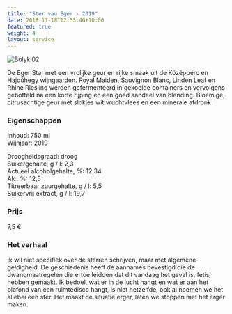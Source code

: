 ```yaml
---
title: "Ster van Eger - 2019"
date: 2018-11-18T12:33:46+10:00
featured: true
weight: 4
layout: service
---
```

![Bolyki02](/images/bolyki02.png)

De Eger Star met een vrolijke geur en rijke smaak uit de Középbérc en Hajdúhegy
wijngaarden. Royal Maiden, Sauvignon Blanc, Linden Leaf en Rhine Riesling werden
gefermenteerd in gekoelde containers en vervolgens gebotteld na een korte rijping en
een goed aandeel van blending. Bloemige, citrusachtige geur met slokjes wit
vruchtvlees en een minerale afdronk.

### Eigenschappen  

Inhoud: 750 ml  
Wijnjaar: 2019  

Droogheidsgraad: droog  
Suikergehalte, g / l: 2,3  
Actueel alcoholgehalte, %: 12,34  
Alc. %: 12,5  
Titreerbaar zuurgehalte, g / l: 5,5  
Suikervrij extract, g / l: 19,7

### Prijs

7,5 €

### Het verhaal

Ik wil niet specifiek over de sterren schrijven, maar met algemene geldigheid. De
geschiedenis heeft de aannames bevestigd die de dwangmaatregelen die ertoe
leidden dat dit vandaag het geval is, fetisj hebben gemaakt. Ik bedoel, wat er in de
lucht hangt en wat er aan het plafond van een ruimtedisco hangt, is niet hetzelfde, ook
al noemen we het allebei een ster. Het maakt de situatie erger, laten we stoppen met
het erger maken.
